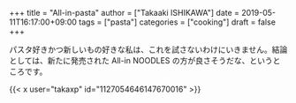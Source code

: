 +++
title = "All-in-pasta"
author = ["Takaaki ISHIKAWA"]
date = 2019-05-11T16:17:00+09:00
tags = ["pasta"]
categories = ["cooking"]
draft = false
+++

パスタ好きかつ新しいもの好きな私は、これを試さないわけにいきません。結論としては、新たに発売された All-in NOODLES の方が良さそうだな、というところです。  

{{< x user="takaxp" id="1127054646147670016" >}}

